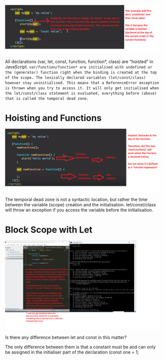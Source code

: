 <img src="js-hoisting-variables.png">

All declarations (var, let, const, function, function*, class) are "hoisted" in JavaScript. 
`
var/function/function* are initialised with undefined or the (generator) function right when the binding is created at the top of the scope. The lexically declared variables (let/const/class) however stay uninitialised. This means that a ReferenceError exception is thrown when you try to access it. It will only get initialised when the let/const/class statement is evaluated, everything before (above) that is called the temporal dead zone.
`

<h1>Hoisting and Functions</h1>

<img src="js-hoisting-and-functions.png">

The temporal dead zone is not a syntactic location, but rather the time between the variable (scope) creation and the initialisation. let/const/class will throw an exception if you access the variable before the initialisation.


<h1>Block Scope with Let</h1>

<img src="block-scope-with-let.png">

Is there any difference between let and const in this matter?

The only difference between them is that a constant must be and can only be assigned in the initialiser part of the declaration (const one = 1;

